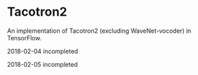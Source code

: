 # Tacotron2

An implementation of Tacotron2 (excluding WaveNet-vocoder) in TensorFlow.

2018-02-04 incompleted

2018-02-05 incompleted
